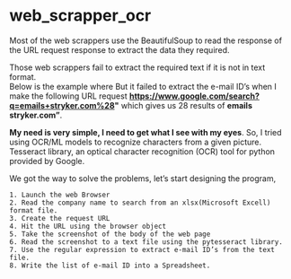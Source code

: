 # web_scrapper_ocr

Most of the web scrappers use the BeautifulSoup to read the response of the URL request response to extract the data they required.

Those web scrappers fail to extract the required text if it is not in text format.<br>
Below is the example where But it failed to extract the e-mail ID’s when I make the following URL request **https://www.google.com/search?q=emails+stryker.com%28"** which gives us 28 results of **emails stryker.com”**.

**My need is very simple, I need to get what I see with my eyes**. So, I tried using OCR/ML models to recognize characters from a given picture. Tesseract library, an optical character recognition (OCR) tool for python provided by Google.


We got the way to solve the problems, let’s start designing the program,
  
    1. Launch the web Browser
    2. Read the company name to search from an xlsx(Microsoft Excell) format file.
    3. Create the request URL
    4. Hit the URL using the browser object
    5. Take the screenshot of the body of the web page
    6. Read the screenshot to a text file using the pytesseract library.
    7. Use the regular expression to extract e-mail ID’s from the text file.
    8. Write the list of e-mail ID into a Spreadsheet.


